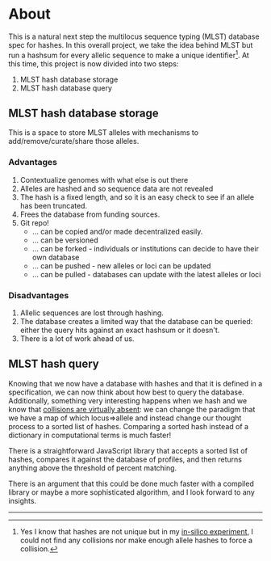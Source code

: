 # About

This is a natural next step the multilocus sequence typing (MLST) database spec for hashes.
In this overall project, we take the idea behind MLST but run a hashsum for every allelic sequence to make a unique identifier[^1].
At this time, this project is now divided into two steps:

[^1]: Yes I know that hashes are not unique but in my [in-silico experiment](https://lskatz.github.io/posts/2024/07/30/hash-collision-experiment.html), I could not find any collisions nor make enough allele hashes to force a collision.

1. MLST hash database storage
2. MLST hash database query

## MLST hash database storage

This is a space to store MLST alleles with mechanisms to add/remove/curate/share
those alleles.

### Advantages

1. Contextualize genomes with what else is out there
2. Alleles are hashed and so sequence data are not revealed
3. The hash is a fixed length, and so it is an easy check to see if an allele has been truncated.
4. Frees the database from funding sources.
5. Git repo!
   * ... can be copied and/or made decentralized easily.
   * ... can be versioned
   * ... can be forked - individuals or institutions can decide to have their own database
   * ... can be pushed - new alleles or loci can be updated
   * ... can be pulled - databases can update with the latest alleles or loci

### Disadvantages

1. Allelic sequences are lost through hashing.
2. The database creates a limited way that the database can be queried: either the query hits against an exact hashsum or it doesn't.
3. There is a lot of work ahead of us.

## MLST hash query

Knowing that we now have a database with hashes and that it is defined in a specification, we can now think about how best to query the database.
Additionally, something very interesting happens when we hash and we know that [collisions are virtually absent](https://lskatz.github.io/posts/2024/07/30/hash-collision-experiment.html): we can change the paradigm that we have a map of which locus=>allele and instead change our thought process to a sorted list of hashes.
Comparing a sorted hash instead of a dictionary in computational terms is much faster!

There is a straightforward JavaScript library that accepts a sorted list of hashes, compares it against the database of profiles, and then returns anything above the threshold of percent matching.

There is an argument that this could be done much faster with a compiled library or maybe a more sophisticated algorithm, and I look forward to any insights.

---
